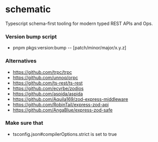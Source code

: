 # schematic
Typescript schema-first tooling for modern typed REST APIs and Ops.

### Version bump script
- pnpm pkgs:version:bump -- [patch/minor/major/x.y.z]

### Alternatives
- https://github.com/trpc/trpc
- https://github.com/unnoq/orpc
- https://github.com/ts-rest/ts-rest
- https://github.com/ecyrbe/zodios
- https://github.com/aspida/aspida
- https://github.com/Aquila169/zod-express-middleware
- https://github.com/RobinTail/express-zod-api
- https://github.com/AngaBlue/express-zod-safe

### Make sure that
- tsconfig.json#compilerOptions.strict is set to true
